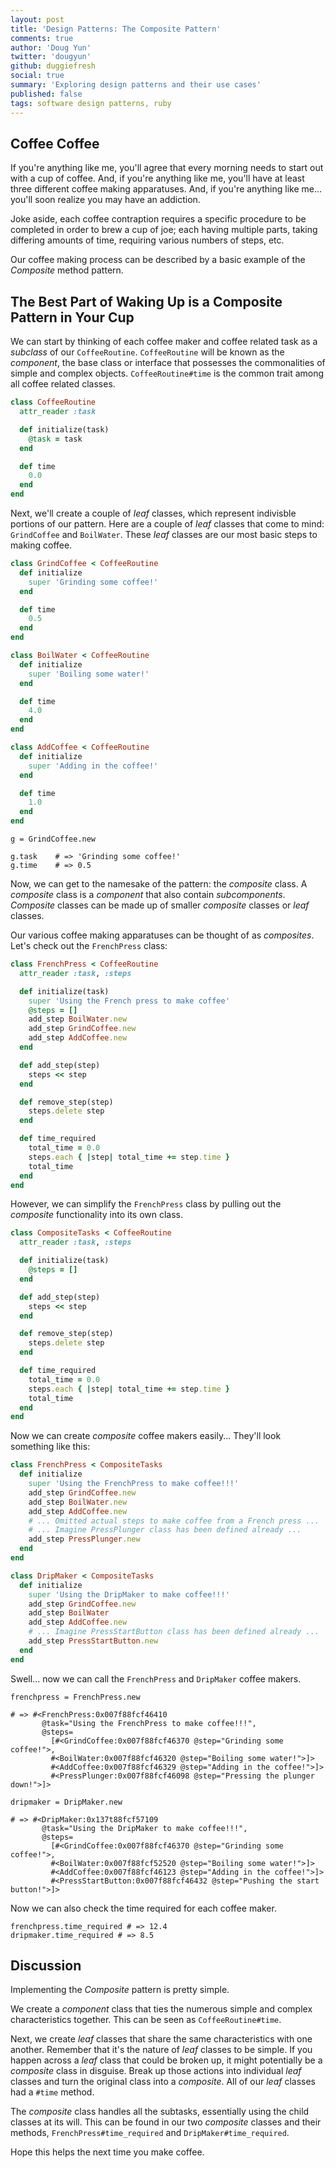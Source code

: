 ```yaml
---
layout: post
title: 'Design Patterns: The Composite Pattern'
comments: true
author: 'Doug Yun'
twitter: 'dougyun'
github: duggiefresh
social: true
summary: 'Exploring design patterns and their use cases'
published: false
tags: software design patterns, ruby
---
```


## Coffee Coffee

If you're anything like me, you'll agree that every morning needs to start
out with a cup of coffee. And, if you're anything like me, you'll have
at least three different coffee making apparatuses. And, if you're
anything like me... you'll soon realize you may have an addiction.

Joke aside, each coffee contraption requires a specific procedure
to be completed in order to brew a cup of joe; each having multiple parts,
taking differing amounts of time, requiring various numbers of steps, etc.

Our coffee making process can be described by a basic example
of the *Composite* method pattern.

## The Best Part of Waking Up is a Composite Pattern in Your Cup

We can start by thinking of each coffee maker and coffee related task as a *subclass* of
our `CoffeeRoutine`. `CoffeeRoutine` will be known as the *component*, the base
class or interface that possesses the commonalities of simple and complex
objects. `CoffeeRoutine#time` is the common trait among all
coffee related classes.

```ruby
class CoffeeRoutine
  attr_reader :task

  def initialize(task)
    @task = task
  end

  def time
    0.0
  end
end
```

Next, we'll create a couple of *leaf* classes, which represent
indivisble portions of our pattern. Here are a couple of *leaf* classes
that come to mind: `GrindCoffee` and `BoilWater`. These *leaf* classes are
our most basic steps to making coffee.

```ruby
class GrindCoffee < CoffeeRoutine
  def initialize
    super 'Grinding some coffee!'
  end

  def time
    0.5
  end
end

class BoilWater < CoffeeRoutine
  def initialize
    super 'Boiling some water!'
  end

  def time
    4.0
  end
end

class AddCoffee < CoffeeRoutine
  def initialize
    super 'Adding in the coffee!'
  end

  def time
    1.0
  end
end
```

```
g = GrindCoffee.new

g.task    # => 'Grinding some coffee!'
g.time    # => 0.5
```

Now, we can get to the namesake of the pattern: the *composite* class. A
*composite* class is a *component* that also contain
*subcomponents*. *Composite* classes can be made up of smaller
*composite* classes or *leaf* classes.

Our various coffee making apparatuses can be thought of as *composites*.
Let's check out the `FrenchPress` class:

```ruby
class FrenchPress < CoffeeRoutine
  attr_reader :task, :steps

  def initialize(task)
    super 'Using the French press to make coffee'
    @steps = []
    add_step BoilWater.new
    add_step GrindCoffee.new
    add_step AddCoffee.new
  end

  def add_step(step)
    steps << step
  end

  def remove_step(step)
    steps.delete step
  end

  def time_required
    total_time = 0.0
    steps.each { |step| total_time += step.time }
    total_time
  end
end
```

However, we can simplify the `FrenchPress` class by pulling out the
*composite* functionality into its own class.

```ruby
class CompositeTasks < CoffeeRoutine
  attr_reader :task, :steps

  def initialize(task)
    @steps = []
  end

  def add_step(step)
    steps << step
  end

  def remove_step(step)
    steps.delete step
  end

  def time_required
    total_time = 0.0
    steps.each { |step| total_time += step.time }
    total_time
  end
end
```

Now we can create *composite* coffee makers easily... They'll look
something like this:

```ruby
class FrenchPress < CompositeTasks
  def initialize
    super 'Using the FrenchPress to make coffee!!!'
    add_step GrindCoffee.new
    add_step BoilWater.new
    add_step AddCoffee.new
    # ... Omitted actual steps to make coffee from a French press ...
    # ... Imagine PressPlunger class has been defined already ...
    add_step PressPlunger.new
  end
end

class DripMaker < CompositeTasks
  def initialize
    super 'Using the DripMaker to make coffee!!!'
    add_step GrindCoffee.new
    add_step BoilWater
    add_step AddCoffee.new
    # ... Imagine PressStartButton class has been defined already ...
    add_step PressStartButton.new
  end
end
```

Swell... now we can call the `FrenchPress` and `DripMaker` coffee makers.

```
frenchpress = FrenchPress.new

# => #<FrenchPress:0x007f88fcf46410
       @task="Using the FrenchPress to make coffee!!!",
       @steps=
         [#<GrindCoffee:0x007f88fcf46370 @step="Grinding some coffee!">,
         #<BoilWater:0x007f88fcf46320 @step="Boiling some water!">]>
         #<AddCoffee:0x007f88fcf46329 @step="Adding in the coffee!">]>
         #<PressPlunger:0x007f88fcf46098 @step="Pressing the plunger down!">]>

dripmaker = DripMaker.new

# => #<DripMaker:0x137t88fcf57109
       @task="Using the DripMaker to make coffee!!!",
       @steps=
         [#<GrindCoffee:0x007f88fcf46370 @step="Grinding some coffee!">,
         #<BoilWater:0x007f88fcf52520 @step="Boiling some water!">]>
         #<AddCoffee:0x007f88fcf46123 @step="Adding in the coffee!">]>
         #<PressStartButton:0x007f88fcf46432 @step="Pushing the start button!">]>
```

Now we can also check the time required for each coffee maker.

```
frenchpress.time_required # => 12.4
dripmaker.time_required # => 8.5
```

## Discussion

Implementing the *Composite* pattern is pretty simple.

We create a *component* class that ties the numerous simple and
complex characteristics together. This can be seen as
`CoffeeRoutine#time`.

Next, we create *leaf* classes
that share the same characteristics with one another. Remember that it's the nature
of *leaf* classes to be simple. If you happen across a *leaf* class that
could be broken up, it might potentially be a *composite* class in disguise.
Break up those actions into individual *leaf* classes and turn the original class
into a *composite*. All of our *leaf* classes had a `#time` method.

The *composite* class handles all the subtasks, essentially using the child classes
at its will. This can be found in our two *composite* classes and their methods,
`FrenchPress#time_required` and `DripMaker#time_required`.

Hope this helps the next time you make coffee.
